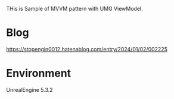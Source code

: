THis is Sample of MVVM pattern with UMG ViewModel. 

# Blog
https://stopengin0012.hatenablog.com/entry/2024/01/02/002225

# Environment
UnrealEngine 5.3.2


